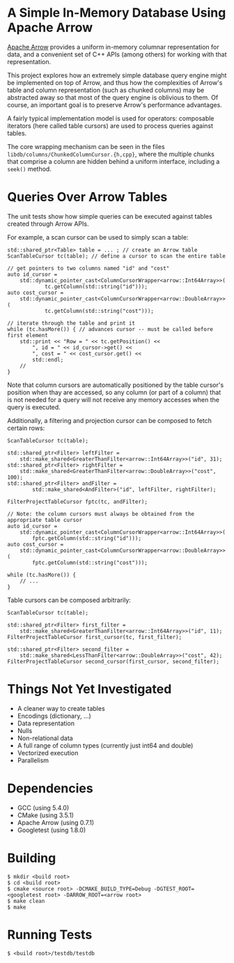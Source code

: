 
# A Simple In-Memory Database Using Apache Arrow

[Apache Arrow](https://arrow.apache.org/) provides a uniform in-memory columnar representation for data, and
a convenient set of C++ APIs (among others) for working with that representation.

This project explores how an extremely simple database query engine might be implemented on top of Arrow,
and thus how the complexities of Arrow's table and column representation (such as chunked columns) may be
abstracted away so that most of the query engine is oblivious to them. Of course, an important goal is to
preserve Arrow's performance advantages.

A fairly typical implementation model is used for operators: composable iterators
(here called table cursors) are used to process queries against tables.

The core wrapping mechanism can be seen in the files `libdb/columns/ChunkedColumnCursor.{h,cpp}`, where the
multiple chunks that comprise a column are hidden behind a uniform interface, including a `seek()` method.

# Queries Over Arrow Tables

The unit tests show how simple queries can be executed against tables created through Arrow APIs.

For example, a scan cursor can be used to simply scan a table:

    std::shared_ptr<Table> table = ... ; // create an Arrow table
    ScanTableCursor tc(table); // define a cursor to scan the entire table

    // get pointers to two columns named "id" and "cost"
    auto id_cursor =
        std::dynamic_pointer_cast<ColumnCursorWrapper<arrow::Int64Array>>(
                tc.getColumn(std::string("id")));
    auto cost_cursor =
        std::dynamic_pointer_cast<ColumnCursorWrapper<arrow::DoubleArray>>(
                tc.getColumn(std::string("cost")));

    // iterate through the table and print it
    while (tc.hasMore()) { // advances cursor -- must be called before first element
        std::print << "Row = " << tc.getPosition() <<
            ", id = " << id_cursor->get() <<
            ", cost = " << cost_cursor.get() <<
            std::endl;
        //
    }

Note that column cursors are automatically positioned by the table cursor's position when thay are accessed,
so any column (or part of a column) that is not needed for a query will not receive any memory accesses
when the query is executed.

Additionally, a filtering and projection cursor can be composed to fetch certain rows:

    ScanTableCursor tc(table);

    std::shared_ptr<Filter> leftFilter =
        std::make_shared<GreaterThanFilter<arrow::Int64Array>>("id", 31);
    std::shared_ptr<Filter> rightFilter =
        std::make_shared<GreaterThanFilter<arrow::DoubleArray>>("cost", 100);
    std::shared_ptr<Filter> andFilter =
            std::make_shared<AndFilter>("id", leftFilter, rightFilter);

    FilterProjectTableCursor fptc(tc, andFilter);

    // Note: the column cursors must always be obtained from the appropriate table cursor
    auto id_cursor =
        std::dynamic_pointer_cast<ColumnCursorWrapper<arrow::Int64Array>>(
            fptc.getColumn(std::string("id")));
    auto cost_cursor =
        std::dynamic_pointer_cast<ColumnCursorWrapper<arrow::DoubleArray>>(
            fptc.getColumn(std::string("cost")));

    while (tc.hasMore()) {
        // ...
    }

Table cursors can be composed arbitrarily:

    ScanTableCursor tc(table);

    std::shared_ptr<Filter> first_filter =
        std::make_shared<GreaterThanFilter<arrow::Int64Array>>("id", 11);
    FilterProjectTableCursor first_cursor(tc, first_filter);

    std::shared_ptr<Filter> second_filter =
        std::make_shared<LessThanFilter<arrow::DoubleArray>>("cost", 42);
    FilterProjectTableCursor second_cursor(first_cursor, second_filter);

# Things Not Yet Investigated

* A cleaner way to create tables
* Encodings (dictionary, ...)
* Data representation
 * Nulls
 * Non-relational data
* A full range of column types (currently just int64 and double)
* Vectorized execution
* Parallelism

# Dependencies

* GCC (using 5.4.0)
* CMake (using 3.5.1)
* Apache Arrow (using 0.7.1)
* Googletest (using 1.8.0)

# Building

    $ mkdir <build root>
    $ cd <build root>
    $ cmake <source root> -DCMAKE_BUILD_TYPE=Debug -DGTEST_ROOT=<googletest root> -DARROW_ROOT=<arrow root>
    $ make clean
    $ make

# Running Tests

    $ <build root>/testdb/testdb


